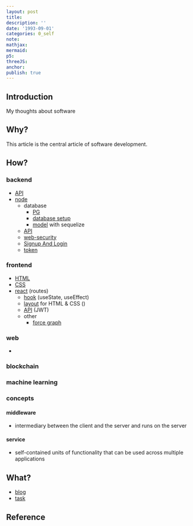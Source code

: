```yaml
---
layout: post
title:
description: ''
date: '1993-09-01'
categories: 0_self
note:
mathjax:
mermaid:
p5:
threeJS:
anchor:
publish: true
---
```


## Introduction

My thoughts about software

## Why?

This article is the central article of software development.

## How?

### backend

* [API]({{site.baseurl}}/api/2021/02/18/overview.html)
* [node]({{site.baseurl}}/node/2022/12/30/overview.html)
  * database
    * [PG]({{site.baseurl}}/pg/2022/12/30/overview.html)
    * [database setup]({{site.baseurl}}/node/2022/12/30/database-setup.html)
    * [model]({{site.baseurl}}/node/2022/01/20/model.html) with sequelize
  * [API]({{site.baseurl}}/node/2022/01/26/api.html)
  * [web-security]({{site.baseurl}}/node/2023/02/13/web-security.html)
  * [Signup And Login]({{site.baseurl}}/node/2022/12/31/sign-up-and-login.html)
  * [token]({{site.baseurl}}/node/2023/02/10/token.html)

### frontend

* [HTML]({{site.baseurl}}/html/2021/12/17/overview.html)
* [CSS]({{site.baseurl}}/css/2022/10/15/overview.html)
* [react]({{site.baseurl}}/react/2021/06/13/overview.html) (routes)
  * [hook]({{site.baseurl}}/react/2021/06/17/hook.html) (useState, useEffect)
  * [layout]({{site.baseurl}}/react/2021/06/14/layout.html) for HTML & CSS ()
  * [API]({{site.baseurl}}/react/2022/09/14/api.html) (JWT)
  * other
    * [force graph]({{site.baseurl}}/react/2023/02/18/node-graph.html)

### web

* 

### blockchain

### machine learning

### concepts

#### middleware

* intermediary between the client and the server and runs on the server

#### service

* self-contained units of functionality that can be used across multiple applications

## What?

* [blog]({{site.baseurl}}/project/1993/09/01/(project)-blog.html)
* [task]({{site.baseurl}}/project/1993/09/01/(project)-task.html)

## Reference
